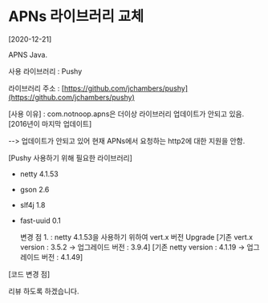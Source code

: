 # APNs 라이브러리 교체

\[2020-12-21\]

APNS Java.

사용 라이브러리 : Pushy

라이브러리 주소 : [https://github.com/jchambers/pushy](https://github.com/jchambers/pushy)

\[사용 이유\] : com.notnoop.apns은 더이상 라이브러리 업데이트가 안되고 있음. \[2016년이 마지막 업데이트\]

--&gt; 업데이트가 안되고 있어 현재 APNs에서 요청하는 http2에 대한 지원을 안함.

\[Pushy 사용하기 위해 필요한 라이브러리\]

* netty 4.1.53
* gson 2.6
* slf4j 1.8
* fast-uuid 0.1

  변경 점 1. : netty 4.1.53을 사용하기 위하여 vert.x 버전 Upgrade \[기존 vert.x version : 3.5.2 -&gt; 업그레이드 버전 : 3.9.4\] \[기존 netty version : 4.1.19 -&gt; 업그레이드 버전 : 4.1.49\]

\[코드 변경 점\]

리뷰 하도록 하겠습니다.

